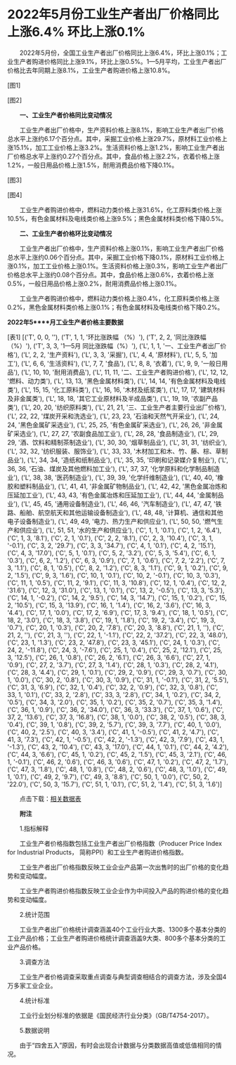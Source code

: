 # 2022年5月份工业生产者出厂价格同比上涨6.4% 环比上涨0.1%

　　2022年5月份，全国工业生产者出厂价格同比上涨6.4%，环比上涨0.1%；工业生产者购进价格同比上涨9.1%，环比上涨0.5%。1—5月平均，工业生产者出厂价格比去年同期上涨8.1%，工业生产者购进价格上涨10.8%。

[图1]

[图2]

　　**一、工业生产者价格同比变动情况**

　　工业生产者出厂价格中，生产资料价格上涨8.1%，影响工业生产者出厂价格总水平上涨约6.17个百分点。其中，采掘工业价格上涨29.7%，原材料工业价格上涨15.1%，加工工业价格上涨3.2%。生活资料价格上涨1.2%，影响工业生产者出厂价格总水平上涨约0.27个百分点。其中，食品价格上涨2.2%，衣着价格上涨1.2%，一般日用品价格上涨1.5%，耐用消费品价格下降0.1%。

[图3]

[图4]

　　工业生产者购进价格中，燃料动力类价格上涨31.6%，化工原料类价格上涨10.5%，有色金属材料及电线类价格上涨9.5%；黑色金属材料类价格下降0.5%。

　　**二、工业生产者价格环比变动情况**

　　工业生产者出厂价格中，生产资料价格上涨0.1%，影响工业生产者出厂价格总水平上涨约0.06个百分点。其中，采掘工业价格下降0.1%，原材料工业价格上涨0.1%，加工工业价格上涨0.1%。生活资料价格上涨0.3%，影响工业生产者出厂价格总水平上涨约0.08个百分点。其中，食品价格上涨0.6%，衣着价格上涨0.5%，一般日用品价格上涨0.2%，耐用消费品价格上涨0.1%。

　　工业生产者购进价格中，燃料动力类价格上涨0.4%，化工原料类价格上涨0.2%，黑色金属材料类价格上涨0.1%；有色金属材料及电线类价格下降0.2%。

**2022****年****5****月工业生产者价格主要数据**

[表1]
[('T', 0, 0, ''), ('T', 1, 1, '环比涨跌幅 （%）'), ('T', 2, 2, '同比涨跌幅 （%）'), ('T', 3, 3, '1—5月 同比涨跌幅（%）'), ('L', 1, 1, '一、工业生产者出厂价格'), ('L', 2, 2, '生产资料'), ('L', 3, 3, '采掘'), ('L', 4, 4, '原材料'), ('L', 5, 5, '加工'), ('L', 6, 6, '生活资料'), ('L', 7, 7, '食品'), ('L', 8, 8, '衣着'), ('L', 9, 9, '一般日用品'), ('L', 10, 10, '耐用消费品'), ('L', 11, 11, '二、工业生产者购进价格'), ('L', 12, 12, '燃料、动力类'), ('L', 13, 13, '黑色金属材料类'), ('L', 14, 14, '有色金属材料及电线类'), ('L', 15, 15, '化工原料类'), ('L', 16, 16, '木材及纸浆类'), ('L', 17, 17, '建筑材料及非金属类'), ('L', 18, 18, '其它工业原材料及半成品类'), ('L', 19, 19, '农副产品类'), ('L', 20, 20, '纺织原料类'), ('L', 21, 21, '三、工业生产者主要行业出厂价格'), ('L', 22, 22, '煤炭开采和洗选业'), ('L', 23, 23, '石油和天然气开采业'), ('L', 24, 24, '黑色金属矿采选业'), ('L', 25, 25, '有色金属矿采选业'), ('L', 26, 26, '非金属矿采选业'), ('L', 27, 27, '农副食品加工业'), ('L', 28, 28, '食品制造业'), ('L', 29, 29, '酒、饮料和精制茶制造业'), ('L', 30, 30, '烟草制品业'), ('L', 31, 31, '纺织业'), ('L', 32, 32, '纺织服装、服饰业'), ('L', 33, 33, '木材加工和木、竹、藤、棕、草制品业'), ('L', 34, 34, '造纸和纸制品业'), ('L', 35, 35, '印刷和记录媒介复制业'), ('L', 36, 36, '石油、煤炭及其他燃料加工业'), ('L', 37, 37, '化学原料和化学制品制造业'), ('L', 38, 38, '医药制造业'), ('L', 39, 39, '化学纤维制造业'), ('L', 40, 40, '橡胶和塑料制品业'), ('L', 41, 41, '非金属矿物制品业'), ('L', 42, 42, '黑色金属冶炼和压延加工业'), ('L', 43, 43, '有色金属冶炼和压延加工业'), ('L', 44, 44, '金属制品业'), ('L', 45, 45, '通用设备制造业'), ('L', 46, 46, '汽车制造业'), ('L', 47, 47, '铁路、船舶、航空航天和其他运输设备制造业'), ('L', 48, 48, '计算机、通信和其他电子设备制造业'), ('L', 49, 49, '电力、热力生产和供应业'), ('L', 50, 50, '燃气生产和供应业'), ('L', 51, 51, '水的生产和供应业'), ('C', 1, 1, '0.1'), ('C', 1, 2, '6.4'), ('C', 1, 3, '8.1'), ('C', 2, 1, '0.1'), ('C', 2, 2, '8.1'), ('C', 2, 3, '10.4'), ('C', 3, 1, '-0.1'), ('C', 3, 2, '29.7'), ('C', 3, 3, '34.7'), ('C', 4, 1, '0.1'), ('C', 4, 2, '15.1'), ('C', 4, 3, '17.0'), ('C', 5, 1, '0.1'), ('C', 5, 2, '3.2'), ('C', 5, 3, '5.4'), ('C', 6, 1, '0.3'), ('C', 6, 2, '1.2'), ('C', 6, 3, '0.9'), ('C', 7, 1, '0.6'), ('C', 7, 2, '2.2'), ('C', 7, 3, '1.1'), ('C', 8, 1, '0.5'), ('C', 8, 2, '1.2'), ('C', 8, 3, '1.1'), ('C', 9, 1, '0.2'), ('C', 9, 2, '1.5'), ('C', 9, 3, '1.6'), ('C', 10, 1, '0.1'), ('C', 10, 2, '-0.1'), ('C', 10, 3, '0.3'), ('C', 11, 1, '0.5'), ('C', 11, 2, '9.1'), ('C', 11, 3, '10.8'), ('C', 12, 1, '0.4'), ('C', 12, 2, '31.6'), ('C', 12, 3, '31.0'), ('C', 13, 1, '0.1'), ('C', 13, 2, '-0.5'), ('C', 13, 3, '5.3'), ('C', 14, 1, '-0.2'), ('C', 14, 2, '9.5'), ('C', 14, 3, '14.7'), ('C', 15, 1, '0.2'), ('C', 15, 2, '10.5'), ('C', 15, 3, '13.9'), ('C', 16, 1, '1.4'), ('C', 16, 2, '3.6'), ('C', 16, 3, '4.4'), ('C', 17, 1, '0.0'), ('C', 17, 2, '6.9'), ('C', 17, 3, '9.4'), ('C', 18, 1, '0.5'), ('C', 18, 2, '3.0'), ('C', 18, 3, '3.8'), ('C', 19, 1, '1.8'), ('C', 19, 2, '3.4'), ('C', 19, 3, '0.7'), ('C', 20, 1, '0.3'), ('C', 20, 2, '7.8'), ('C', 20, 3, '8.8'), ('C', 21, 1, ''), ('C', 21, 2, ''), ('C', 21, 3, ''), ('C', 22, 1, '-1.1'), ('C', 22, 2, '37.2'), ('C', 22, 3, '48.0'), ('C', 23, 1, '1.3'), ('C', 23, 2, '47.8'), ('C', 23, 3, '45.1'), ('C', 24, 1, '0.3'), ('C', 24, 2, '-11.8'), ('C', 24, 3, '-7.6'), ('C', 25, 1, '0.4'), ('C', 25, 2, '12.1'), ('C', 25, 3, '12.5'), ('C', 26, 1, '0.8'), ('C', 26, 2, '6.1'), ('C', 26, 3, '6.6'), ('C', 27, 1, '0.9'), ('C', 27, 2, '3.7'), ('C', 27, 3, '1.4'), ('C', 28, 1, '0.3'), ('C', 28, 2, '4.1'), ('C', 28, 3, '4.4'), ('C', 29, 1, '0.1'), ('C', 29, 2, '0.9'), ('C', 29, 3, '0.7'), ('C', 30, 1, '0.0'), ('C', 30, 2, '0.8'), ('C', 30, 3, '0.9'), ('C', 31, 1, '-0.1'), ('C', 31, 2, '5.5'), ('C', 31, 3, '6.9'), ('C', 32, 1, '0.4'), ('C', 32, 2, '0.9'), ('C', 32, 3, '0.8'), ('C', 33, 1, '0.1'), ('C', 33, 2, '2.8'), ('C', 33, 3, '2.8'), ('C', 34, 1, '0.2'), ('C', 34, 2, '0.5'), ('C', 34, 3, '2.0'), ('C', 35, 1, '0.2'), ('C', 35, 2, '0.7'), ('C', 35, 3, '1.4'), ('C', 36, 1, '0.9'), ('C', 36, 2, '34.0'), ('C', 36, 3, '33.3'), ('C', 37, 1, '0.6'), ('C', 37, 2, '13.6'), ('C', 37, 3, '16.8'), ('C', 38, 1, '0.0'), ('C', 38, 2, '0.5'), ('C', 38, 3, '0.4'), ('C', 39, 1, '0.8'), ('C', 39, 2, '5.7'), ('C', 39, 3, '7.7'), ('C', 40, 1, '0.0'), ('C', 40, 2, '2.5'), ('C', 40, 3, '3.4'), ('C', 41, 1, '-0.5'), ('C', 41, 2, '4.7'), ('C', 41, 3, '7.3'), ('C', 42, 1, '-0.5'), ('C', 42, 2, '-1.3'), ('C', 42, 3, '7.9'), ('C', 43, 1, '-1.3'), ('C', 43, 2, '10.4'), ('C', 43, 3, '17.0'), ('C', 44, 1, '0.1'), ('C', 44, 2, '4.2'), ('C', 44, 3, '6.6'), ('C', 45, 1, '0.2'), ('C', 45, 2, '1.5'), ('C', 45, 3, '2.1'), ('C', 46, 1, '-0.1'), ('C', 46, 2, '0.6'), ('C', 46, 3, '0.6'), ('C', 47, 1, '0.2'), ('C', 47, 2, '1.7'), ('C', 47, 3, '1.8'), ('C', 48, 1, '0.8'), ('C', 48, 2, '0.6'), ('C', 48, 3, '1.0'), ('C', 49, 1, '0.1'), ('C', 49, 2, '9.7'), ('C', 49, 3, '8.8'), ('C', 50, 1, '0.0'), ('C', 50, 2, '22.0'), ('C', 50, 3, '15.7'), ('C', 51, 1, '0.1'), ('C', 51, 2, '1.4'), ('C', 51, 3, '1.6')]

　　点击下载：[相关数据表](http://www.stats.gov.cn/sj/zxfb/202302/W020230203608673736858.xlsx)

　　**附注**

　　1.指标解释

　　工业生产者价格指数包括工业生产者出厂价格指数（Producer Price Index for Industrial Products， 简称PPI）和工业生产者购进价格指数。

　　工业生产者出厂价格指数反映工业企业产品第一次出售时的出厂价格的变化趋势和变动幅度。

　　工业生产者购进价格指数反映工业企业作为中间投入产品的购进价格的变化趋势和变动幅度。

　　2.统计范围

　　工业生产者出厂价格统计调查涵盖40个工业行业大类、1300多个基本分类的工业产品价格；工业生产者购进价格统计调查涵盖9大类、800多个基本分类的工业产品价格。

　　3.调查方法

　　工业生产者价格调查采取重点调查与典型调查相结合的调查方法，涉及全国4万多家工业企业。

　　4.统计标准

　　工业行业划分标准的依据是《国民经济行业分类》（GB/T4754-2017）。

　　5.数据说明

　　由于“四舍五入”原因，有时会出现合计数据与分类数据高值或低值相同的情况。